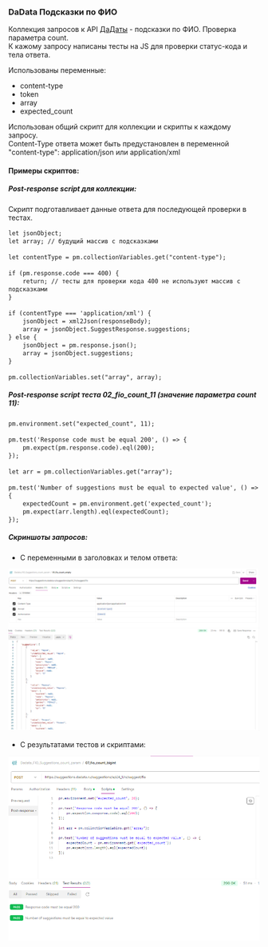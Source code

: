 ### DaData Подсказки по ФИО

Коллекция запросов к API [ДаДаты](https://dadata.ru/) - подсказки по ФИО. Проверка параметра count.\
К кажому запросу написаны тесты на JS для проверки статус-кода и тела ответа.

Использованы переменные: 
- content-type
- token
- array
- expected_count

Использован общий скрипт для коллекции и скрипты к каждому запросу.\
Content-Type ответа может быть предустановлен в переменной "content-type":  application/json или application/xml

#### Примеры скриптов:

##### Post-response script для коллекции:

Скрипт подготавливает данные ответа для последующей проверки в тестах. 
```
let jsonObject; 
let array; // будущий массив с подсказками

let contentType = pm.collectionVariables.get("content-type");

if (pm.response.code === 400) {
    return; // тесты для проверки кода 400 не используют массив с подсказками
}

if (contentType === 'application/xml') {
    jsonObject = xml2Json(responseBody);
    array = jsonObject.SuggestResponse.suggestions;
} else {
    jsonObject = pm.response.json();
    array = jsonObject.suggestions;
}

pm.collectionVariables.set("array", array);
```
##### Post-response script теста 02_fio_count_11 (значение параметра count 11):
```
pm.environment.set("expected_count", 11);

pm.test('Response code must be equal 200', () => {
    pm.expect(pm.response.code).eql(200);
});

let arr = pm.collectionVariables.get("array");

pm.test('Number of suggestions must be equal to expected value', () => {
    expectedCount = pm.environment.get('expected_count');
    pm.expect(arr.length).eql(expectedCount);
});
```
##### Скриншоты запросов: 

- C переменными в заголовках и телом ответа:

![](https://github.com/JulianaAstra/DaData_FIO_Suggestions_Testing/blob/main/request_body_with_variables_in_header.png)


- C результатами тестов и скриптами:

![](https://github.com/JulianaAstra/DaData_FIO_Suggestions_Testing/blob/main/request_with_scripts_and_test_results.png)
